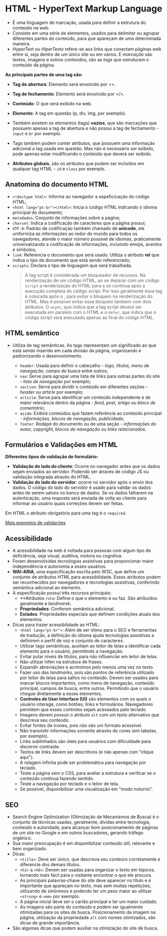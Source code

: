 # HTML - HyperText Markup Language

* É uma linguagem de marcação, usada para definir a estrutura do conteúdo na web. 
* Consiste em uma série de elementos, usados para delimitar ou agrupar diferentes partes do conteúdo, para que apareçam de uma determinada maneira. 
* _HyperText ou HiperTexto_ refere-se aos links que conectam páginas web entre si, seja dentro de um único site ou em vários. E _marcação_ são textos, imagens e outros conteúdos, são as _tags_ que estruturam o conteúdo da página. 

**As principais partes de uma tag são:**
* **Tag de abertura**: Elemento será envolvido por <>. 
* **Tag de fechamento**: Elemento será envolvido por </>.
* **Conteúdo**: O que será exibido na web.
* **Elemento**: A tag em questão (p, div, img, por exemplo).
* Também existem os elementos (tags) **vazios**, que são marcações que possuem apenas a tag de abertura e não possui a tag de fechamento - ```input``` e ```br``` por exemplo.

* Tags também podem conter atributos, que possuem uma informação adicional a tag usada em questão. Mas não é necessário ser exibido, pode apenas estar modificando o conteúdo que deverá ser exibido. 
* **Atributos globais**, são os atributos que podem ser incluídos em qualquer tag HTML - ```id``` e ```class``` por exemplo.

## Anatomina do documento HTML

* ```<!doctype html>```: Informa ao navegador a espeficicação do código HTML;
* ```<html lang="pt-br"></html>```: Inicia o código HTML indicando o idioma principal do documento;
* ```metadados```: Conjunto de informações sobre a página;
* ```charset```: Indica a codificação de caracteres que a página possui;
* ```UTF-8```: Padrão de codificação também chamado de **unicode**, ele uniformiza as informações ao redor do mundo para todos os navegadores, atende o maior número possível de idiomas, praticamente universalizando a codificação de informações, incluindo emojis, acentos e símbolos;
* ```link```: Referencia o documento que será usado. Utiliza o atributo **rel** que indica o tipo de documento que está sendo referenciado;
* ```scripts```: Declara o tipo de linguagem que será trabalhada.
    > A tag script é considerada um bloqueador de recursos. Na renderização de um código HTML, ao se deparar com um código ```script``` a renderização do HTML para e só continua após a execução completa do código script. 
    > Por isso geralmente essa tag é colocada após o </body>, para evitar o bloqueio na renderização do HTML. 
    > Mas é possível evitar esse bloqueio também com dois atributos. O ```async```, que indica que a tag script deverá ser executada em paralelo com o HTML e o ```defer```, que indica que o código script será executado apenas ao final do código HTML. 

## HTML semântico

* Utiliza de tag semânticas. As tags representam um significado ao que está sendo inserido em cada divisão da página, organizando e padronizando o desenvolvimento. 

    * ```header```: Usada para definir o cabeçalho - _logo, títulos, menu de navegação, campo de busca_ entre outros;
    * ```nav```: Serve para agrupar uma lista de links para outras partes do site - _lista de navegação_ por exemplo;
    * ```section```: Serve para dividir o conteúdo em diferentes seções - _header ou article_ por exemplo;
    * ```article```: Serve para identificar um conteúdo independente e de maior relevância dentro da página - _feed, post, artigo ou bloco de comentário_;
    * ```aside```: Exibirá conteúdos que fazem referência ao conteúdo principal - _informações, blocos de navegação, publicidade_;
    * ```footer```: Rodapé do documento ou de uma seção - _informações do autor, copyright, blocos de navegação ou links relacionados_.

## Formulários e Validações em HTML

**Diferentes tipos de validação de formulário:**
* **Validação do lado do cliente**: Ocorre no navegador antes que os dados sejam enviados ao servidor. Podendo ser através de código JS ou validação integrada através do HTML. 
* **Validação do lado do servidor**: ocorre no servidor após o envio dos dados. O código do lado do servidor é usado para validar os dados antes de serem salvos no banco de dados. Se os dados falharem na autenticação, uma resposta será enviada de volta ao cliente para informar ao usuário quais correções devem ser feitas. 

Em HTML o atributo obrigatório para uma tag é o ```required```.

[Mais exemplos de validações](https://developer.mozilla.org/pt-BR/docs/Learn/Forms/Form_validation)

## Acessibilidade

* A acessibilidade na web é voltada para pessoas com algum tipo de deficiência, seja visual, auditiva, motora ou cognitiva. 
* Foram desenvolvidas tecnologias assistivas para proporcionar maior independência e autonomia a esses usuários. 
* **WAI-ARIA**, uma especificação escrita pelo W3C, que define um conjunto de atributos HTML para acessibilidade. Esses atributos podem ser reconhecidos por navegadores e tecnologias assistivas, conferindo semântica adicional ao elemento. 
* A especificação possui três recursos principais:
    * **Atributos ```role```: Define o que o elemento é ou faz. São atribuídos geralmente a _landmarsk_.
    * **Propriedades**: Conferem semântica adicional. 
    * **Estados**: Propriedades especiais que definem condições atuais dos elementos. 
* Dicas para trazer acessibilidade ao HTML:
    * ```<html lang="pt-br">```: Além de ser ótimo para o SEO e ferramentas de tradução, a definição do idioma ajuda tecnologias assistivas a definirem o perfil de voz e conjunto de caracteres. 
    * Utilizar tags semânticas, auxiliam ao leitor de telas a identificar cada elemento para o usuário, permitindo a navegação. 
    * Evitar pular níveis de títulos, para não influenciar em leitor de telas. 
    * Não utilizar hífen na estrutura de frases. 
    * Expandir abreviações e acrônimos pelo menos uma vez no texto. 
    * Fazer uso das _landmarks_, pois são pontos de referência utilizado por leitor de telas para saltos no conteúdo. Devem ser usados para marcar blocos importantos, como menu de navegação, conteúdo principal, campos de busca, entre outros. Permitindo que o usuário chegue diretamente a esses elementos. 
    * **Controles de User Interface (UI)** são elementos com os quais o usuário interage, como botões, links e formulários. Navegadores permitem que esses controles sejam acessados pelo teclado. 
    * Imagens devem possuir o atributo ```alt``` com um texto alternativo que descreva seu conteúdo. 
    * Evitar fontes de ícones, pois não são um formato acessível.
    * Não transmitir informações somente através de cores (em tabelas, por exemplo).
    * Links sublinhados são úteis para usuários com dificuldade para discernir contraste.
    * Textos de links devem ser descritivos (e não apenas com "clique aqui").
    * A rolagem infinita pode ser problemática para navegação por teclado.
    * Teste a página sem o CSS, para avaliar a estrutura e verificar se o conteúdo continua fazendo sentido.
    * Teste a navegação por teclado e o leitor de tela.
    * Se possível, disponibilizar uma visualização em "modo noturno".

## SEO

* Search Engine Optimization (Otimização de Mecanismos de Busca) é o conjunto de técnicas usadas, geralmente, dividas entre tecnologia, conteúdo e autoridade, para alcançar bom posicionamento de páginas de um site no Google e em outros buscadores, gerando tráfego orgânico. 
* Sua maior preocupação é em disponibilizar conteúdo útil, relevante e bem organizado. 
* Dicas:
    * ```<title>```: Deve ser único, que descreva seu conteúro corretamente e diferencie dos demais títulos. 
    * ```<h1>``` a ```<h6>```: Devem ser usadas para organizar o texto em tópicos, tornando mais fácil para o visitante encontrar o que ele procura. 
    * As principais palavras-chave do site deve aparecer no título e é importante que apareçam no texto, mas sem muitas repetições, utilizando de sinônimos e podendo ter um peso maior ao utilizar ```<strong>``` e ```<em>``` por exemplo.
    * A página inicial deve ser o cartão principal e ter um maior cuidado. 
    * As imagens são parte do conteúdo e podem ser igualmente otimizadas para os sites de busca. Posicionamento da imagem na página, utilização da propriedade ```alt``` com nomes otimizados, são dicas de grande importância. 
* São algumas dicas que podem auxiliar na otimização do site de busca.